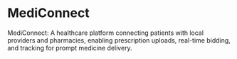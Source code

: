 # MediConnect
MediConnect: A healthcare platform connecting patients with local providers and pharmacies, enabling prescription uploads, real-time bidding, and tracking for prompt medicine delivery.
